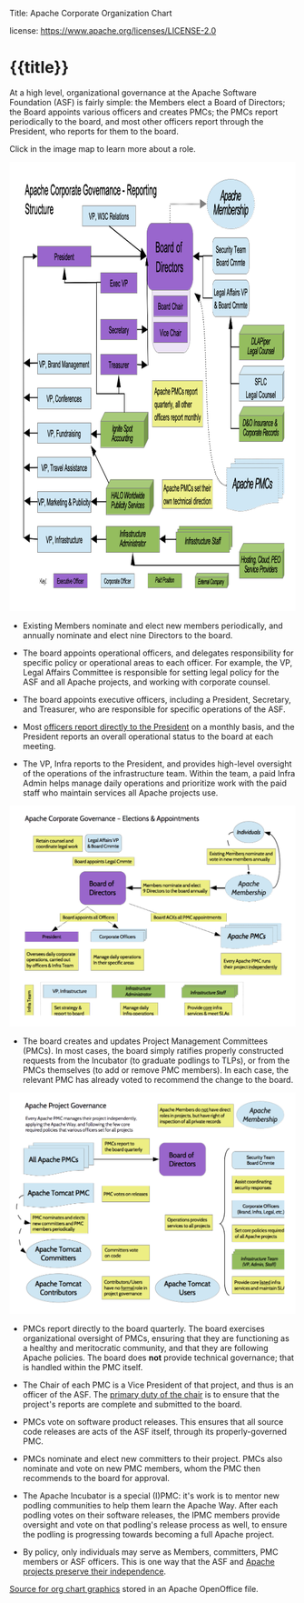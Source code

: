 Title:     Apache Corporate Organization Chart

license: https://www.apache.org/licenses/LICENSE-2.0

# {{title}}

At a high level, organizational governance at the Apache Software Foundation 
(ASF) is fairly simple: the Members elect a Board of Directors;
the Board appoints various officers and creates PMCs; 
the PMCs report periodically to the board, and most other officers 
report through the President, who reports for them to the board.

Click in the image map to learn more about a role.

<map name="ApacheOrgChart-p1" id="ApacheOrgChart-p1">
<area id="board" title="Board of Directors" href="https://whimsy.apache.org/foundation/orgchart/board" shape="rect" coords="494,110,656,223" style="outline:none;" target="_self" />
<area id="president" title="President" href="https://whimsy.apache.org/foundation/orgchart/president" shape="rect" coords="101,147,292,185" style="outline:none;" target="_self" />
<area id="chairman" title="Board Chair" href="https://whimsy.apache.org/foundation/orgchart/board-chair" shape="rect" coords="514,235,638,273" style="outline:none;" target="_self" />
<area id="vice-chairman" title="Vice Chair" href="https://whimsy.apache.org/foundation/orgchart/vice-chair" shape="rect" coords="515,282,639,320" style="outline:none;" target="_self" />
<area id="security" title="Security Team" href="https://whimsy.apache.org/foundation/orgchart/security" shape="rect" coords="729,136,857,196" style="outline:none;" target="_self" />
<area id="vp-legal" title="Legal Affairs" href="https://whimsy.apache.org/foundation/orgchart/vp-legal" shape="rect" coords="730,211,858,271" style="outline:none;" target="_self" />
<area id="projects" title="Apache PMC listing" href="https://projects.apache.org/" shape="rect" coords="778,539,963,602" style="outline:none;" target="_self" />
<area id="exec-vp" title="Executive Vice President" href="https://whimsy.apache.org/foundation/orgchart/exec-vp" shape="rect" coords="326,195,457,232" style="outline:none;" target="_self" />
<area id="secretary" title="Secretary" href="https://whimsy.apache.org/foundation/orgchart/secretary" shape="rect" coords="326,277,457,314" style="outline:none;" target="_self" />
<area id="treasurer" title="Treasurer" href="https://whimsy.apache.org/foundation/orgchart/treasurer" shape="rect" coords="325,337,456,374" style="outline:none;" target="_self" />
<area id="accounting" title="Accounting" href="https://whimsy.apache.org/foundation/orgchart/accounting" shape="rect" coords="326,455,481,502" style="outline:none;" target="_self" />
<area id="ea" title="Executive Assistant" href="https://whimsy.apache.org/foundation/orgchart/ea" shape="rect" coords="100,277,291,314" style="outline:none;" target="_self" />
<area id="brand" title="VP, Brand Management" href="https://whimsy.apache.org/foundation/orgchart/vp-brand" shape="rect" coords="100,338,291,375" style="outline:none;" target="_self" />
<area id="vp-conference" title="VP, Conferences" href="https://whimsy.apache.org/foundation/orgchart/vp-conference" shape="rect" coords="100,399,291,436" style="outline:none;" target="_self" />
<area id="vp-fundraising" title="VP, Fundraising" href="https://whimsy.apache.org/foundation/orgchart/vp-fundraising" shape="rect" coords="100,459,291,496" style="outline:none;" target="_self" />
<area id="tac" title="VP, Travel Assistance" href="https://whimsy.apache.org/foundation/orgchart/vp-tac" shape="rect" coords="100,519,291,556" style="outline:none;" target="_self" />
<area id="vp-marketing" title="VP, Marketing and Publicity" href="https://whimsy.apache.org/foundation/orgchart/vp-marketing" shape="rect" coords="101,580,292,617" style="outline:none;" target="_self" />
<area id="vp-infra" title="VP, Infrastructure" href="https://whimsy.apache.org/foundation/orgchart/vp-infra" shape="rect" coords="100,641,292,687" style="outline:none;" target="_self" />
<area id="infra-admin" title="Infrastructure Administrator" href="https://whimsy.apache.org/foundation/orgchart/infra-admin" shape="rect" coords="345,641,537,687" style="outline:none;" target="_self" />
<area id="infra-staff" title="Infrastructure Staff" href="https://whimsy.apache.org/foundation/orgchart/infra-staff" shape="rect" coords="597,650,791,687" style="outline:none;" target="_self" />
<area id="vp-w3c" title="VP, W3C Relations" href="https://whimsy.apache.org/foundation/orgchart/vp-w3c" shape="rect" coords="266,78,460,115" style="outline:none;" target="_self" />
<area id="members" title="Apache Membership" href="/foundation/members" shape="rect" coords="719,35,863,112" style="outline:none;" target="_self" />
</map>


<center>
<img title="Apache Corporate Governance - Reporting Structure" src="ApacheOrgChart-p1.png" width="1024" height="791" usemap="#ApacheOrgChart-p1" />
</center>

  - Existing Members nominate and elect new members periodically, and 
    annually nominate and elect nine Directors to the board.
    
  - The board appoints operational officers, and delegates responsibility for 
    specific policy or operational areas to each officer.  For
    example, the VP, Legal Affairs Committee is responsible for setting
    legal policy for the ASF and all Apache projects, and working with
    corporate counsel.

  - The board appoints executive officers, including a President, 
    Secretary, and Treasurer, who are responsible for specific 
    operations of the ASF.
    
  - Most [officers report directly to the President][1] on a monthly basis, and 
    the President reports an overall operational status to the board at each meeting.

  - The VP, Infra reports to the President, and provides high-level oversight of 
     the operations of the infrastructure team.  Within the team, a paid Infra Admin 
     helps manage daily operations and prioritize work with the 
     paid staff who maintain services all Apache projects use.
 
<center>
	
![Apache Corporate Governance - Elections and Appointments](ApacheOrgChart-p2.png)
	
</center>
   
  - The board creates and updates Project Management Committees (PMCs). 
    In most cases, the board simply ratifies properly constructed
    requests from the Incubator (to graduate podlings to  TLPs), or from
    the PMCs themselves (to add or remove PMC members).  In each case,
    the relevant PMC has already voted to recommend the change to the
    board.
    
<center>
	
![Apache Project / PMC Governance](ApacheOrgChart-p3.png)
	
</center>

  - PMCs report directly to the board quarterly.  The board exercises
    organizational oversight of PMCs, ensuring that they are
    functioning as a healthy and meritocratic community, and that they
    are following Apache policies.  The board does **not** provide
    technical governance; that is handled within the PMC itself.
	
  - The Chair of each PMC is a Vice President of that project, and thus 
    is an officer of the ASF.  The [primary duty of the chair](/dev/pmc.html#chair) is to ensure 
    that the project's reports are complete and submitted to the board.
    
  - PMCs vote on software product releases.  This ensures that all
    source code releases are acts of the ASF itself, through its
    properly-governed PMC.
    
  - PMCs nominate and elect new committers to their project.  PMCs also
    nominate and vote on new PMC members, whom the PMC then recommends
    to the board for approval.

  - The Apache Incubator is a special (I)PMC: it's work is to mentor new podling 
     communities to help them learn the Apache Way.  After each podling votes 
     on their software releases, the IPMC members provide oversight and vote 
     on that podling's release process as well, to ensure the podling is progressing 
     towards becoming a full Apache project.

  - By policy, only individuals may serve as Members, committers, PMC 
    members or ASF officers.  This is one way that the ASF and 
    [Apache projects preserve their independence](http://community.apache.org/projectIndependence).


[Source for org chart graphics](ApacheOrgChart.odg) stored in an Apache OpenOffice file.

  [1]: https://www.apache.org/foundation/records/minutes/2012/board_minutes_2012_10_17.txt
